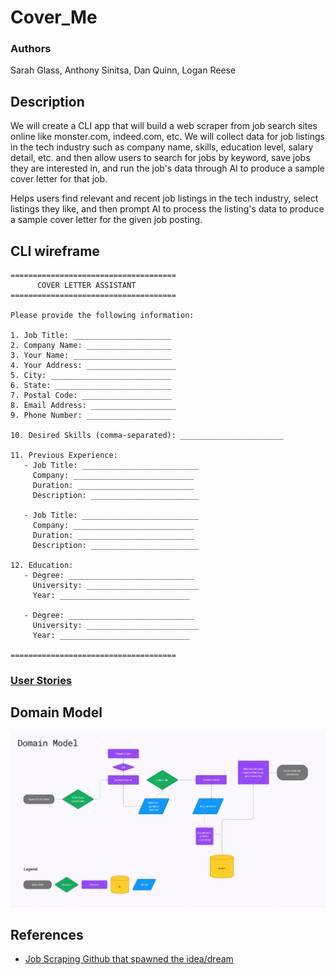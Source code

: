 # Cover_Me
### Authors
Sarah Glass, Anthony Sinitsa, Dan Quinn, Logan Reese

## Description

We will create a CLI app that will build a web scraper from job search sites online like monster.com, indeed.com, etc. We will collect data for job listings in the tech industry such as company name, skills, education level, salary detail, etc. and then allow users to search for jobs by keyword, save jobs they are interested in, and run the job's data through AI to produce a sample cover letter for that job.

Helps users find relevant and recent job listings in the tech industry, select listings they like, and then prompt AI to process the listing's data to produce a sample cover letter for the given job posting.

## CLI wireframe
```
=====================================
      COVER LETTER ASSISTANT
=====================================

Please provide the following information:

1. Job Title: ______________________
2. Company Name: ___________________
3. Your Name: ______________________
4. Your Address: ____________________
5. City: ___________________________
6. State: __________________________
7. Postal Code: ____________________
8. Email Address: ___________________
9. Phone Number: ___________________

10. Desired Skills (comma-separated): _______________________

11. Previous Experience: 
   - Job Title: __________________________
     Company: ___________________________
     Duration: __________________________
     Description: ________________________

   - Job Title: __________________________
     Company: ___________________________
     Duration: __________________________
     Description: ________________________

12. Education: 
   - Degree: ____________________________
     University: _________________________
     Year: _____________________________

   - Degree: ____________________________
     University: _________________________
     Year: _____________________________

=====================================
```

### [User Stories](https://github.com/orgs/Cover-Me401/projects/1)

## Domain Model

![Domain Model](domainModelMidterm.jpg)

## References

- [Job Scraping Github that spawned the idea/dream](https://github.com/Ashishkapil/Web-scraping-job-portal-sites)